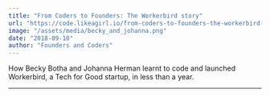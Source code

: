 ```yaml
---
title: "From Coders to Founders: The Workerbird story"
url: "https://code.likeagirl.io/from-coders-to-founders-the-workerbird-story-d62a1cb01c98/"
image: "/assets/media/becky_and_johanna.png"
date: "2018-09-10"
author: "Founders and Coders"
---
```


How Becky Botha and Johanna Herman learnt to code and launched Workerbird, a Tech for Good startup, in less than a year.

---
